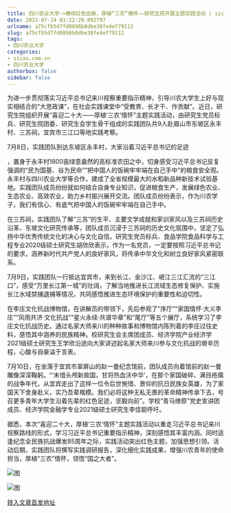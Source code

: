 ```yaml
---
title: 四川农业大学->赓续红色血脉，厚植“三农”情怀——研究生院开展主题实践活动 | sicau.com.cn
date: 2022-07-14 01:22:29.092797
urlname: a75cfb5d7fd0896b0dbe38fe4ef79112
slug: a75cfb5d7fd0896b0dbe38fe4ef79112
tags: 
- 四川农业大学
categories:
- sicau.com.cn
- 四川农业大学
authorbox: false
sidebar: false
---
```

为进一步贯彻落实习近平总书记来川视察重要指示精神，引导川农大学生上好与现实相结合的“大思政课”，在社会实践课堂中“受教育、长才干、作贡献”。近日，研究生院组织开展“喜迎二十大——厚植‘三农’情怀”主题实践活动，由研究生党员标兵、研究生院团委、研究生会学生骨干组成的实践团队共9人赴眉山市东坡区永丰村、三苏祠，宜宾市三江口等地实践考察。

7月8日，实践团队到达东坡区永丰村，大家沿着习近平总书记的足迹
<!--more-->
，置身于永丰村1800亩绿意盎然的高标准农田之中，切身感受习近平总书记反复强调的“民为国基、谷为民命”“把中国人的饭碗牢牢端在自己手中”的粮食安全观。永丰村与四川农业大学等合作，建成了全省规模最大的水稻新品种新技术试验基地。实践团队成员纷纷就如何结合自身专业知识，促进粮食生产，发展绿色农业、生态农业、高效农业，助力乡村振兴展开交流。团队成员纷纷表示，作为川农学子，我们有信心、有底气把中国人的饭碗牢牢端在自己手中。

在三苏祠，实践团队了解“三苏”的生平、主要文学成就和家训家风以及三苏祠历史沿革、东坡文化研究传承等，团队成员沉浸于三苏祠的历史文化氛围中，坚定了弘扬中华优秀传统文化的决心与文化自信。研究生党员标兵、食品学院食品科学与工程专业2020级硕士研究生胡欣欣表示，作为一名党员，一定要按照习近平总书记的要求，涵养新时代共产党人的良好家风，将传承中华文化和树立良好家风紧密联系。

7月9日，实践团队一行抵达宜宾市，来到长江、金沙江、岷江三江汇流的“三江口”，感受“万里长江第一城”的壮阔，了解当地推进长江流域生态修复保护、实施长江水域禁捕退捕等情况，共同感悟推进生态环境保护的重要性和迫切性。

在李庄文化抗战博物馆，在讲解员的带领下，先后参观了“序厅”“家国情怀·大义李庄”“风雨共济·文化抗战”“星火永续·共谱华章”和“尾厅”等五个展厅，系统学习了李庄文化抗战历史。通过名家大师来川的种种故事和博物馆内陈列着的李庄过往史料，感悟其中涵养的民族精神。校研究生会主席团成员、经济学院产业经济学2021级硕士研究生王学欣沿途向大家讲述起名家大师来川参与文化抗战的艰辛历程，心酸与自豪溢于言表。

7月10日，在坐落于宜宾市翠屏山的赵一曼纪念馆前，团队成员向着馆前的赵一曼雕像深深鞠躬。“‘未惜头颅新故国，甘将热血沃中华’，在那个家国破碎、满目疮痍的战争年代，从宜宾走出了这样一位令后世惋惜、景仰的抗日民族女英雄，为了家国天下舍身赴义，实乃吾辈楷模。我们必将这种无私无畏的革命精神传承下去，号召更多青年大学生沿着先辈的红色足迹，坚毅向前”。学校“青马燎原”党史宣讲团成员、经济学院金融学专业2021级硕士研究生李佳聪呼吁。

据悉，本次“喜迎二十大，厚植‘三农’情怀”主题实践活动以重走习近平总书记来川视察路线的形式，学习习近平总书记重要指示精神，深刻感悟其丰富内涵。同时适逢纪念全民族抗战爆发85周年之际，实践活动突出红色主题，加强思想引领。活动后期，实践团队将撰写实践调研报告，深化细化实践成果，增强川农青年的使命担当，厚植“三农”情怀，领悟“国之大者”。

![图](https://news.sicau.edu.cn/__local/9/FF/95/FC552F7685C0AD986DBCAB44FDC_A2541233_663E2.png)

![图](https://news.sicau.edu.cn/__local/0/0D/DF/E585DFC2BD95D144C595D4DC2B1_3186CA1A_5358D.png)

[转入文章首发地址](https://news.sicau.edu.cn/info/1078/68828.htm)